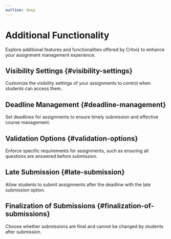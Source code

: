 ```yaml
---
outline: deep
---
```


# Additional Functionality

Explore additional features and functionalities offered by Critviz to enhance your assignment management experience.

## Visibility Settings {#visibility-settings}

Customize the visibility settings of your assignments to control when students can access them.

## Deadline Management {#deadline-management}

Set deadlines for assignments to ensure timely submission and effective course management.

## Validation Options {#validation-options}

Enforce specific requirements for assignments, such as ensuring all questions are answered before submission.

## Late Submission {#late-submission}

Allow students to submit assignments after the deadline with the late submission option.

## Finalization of Submissions {#finalization-of-submissions}

Choose whether submissions are final and cannot be changed by students after submission.
